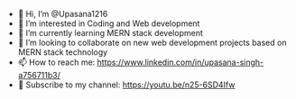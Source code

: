 - 👋 Hi, I’m @Upasana1216
- 👀 I’m interested in Coding and Web development
- 🌱 I’m currently learning MERN stack development
- 💞️ I’m looking to collaborate on new web development projects based on MERN stack technology
- 📫 How to reach me:  https://www.linkedin.com/in/upasana-singh-a756711b3/
- 🤩 Subscribe to my channel: https://youtu.be/n25-6SD4Ifw
<!---
Upasana1216/Upasana1216 is a ✨ special ✨ repository because its `README.md` (this file) appears on your GitHub profile.
You can click the Preview link to take a look at your changes.
--->
